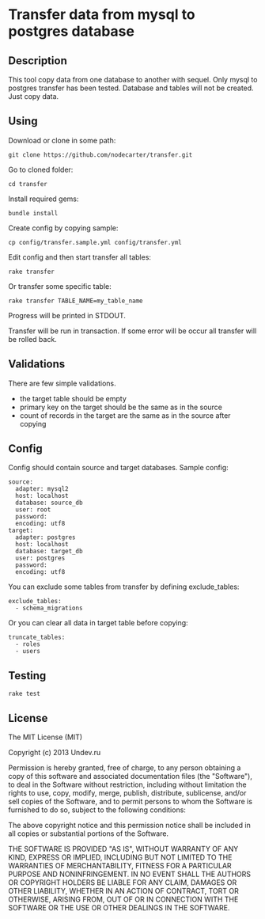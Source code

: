 # Transfer data from mysql to postgres database

## Description

This tool copy data from one database to another with sequel.
Only mysql to postgres transfer has been tested.
Database and tables will not be created. Just copy data.

## Using

Download or clone in some path:

    git clone https://github.com/nodecarter/transfer.git

Go to cloned folder:

    cd transfer

Install required gems:

    bundle install

Create config by copying sample:

    cp config/transfer.sample.yml config/transfer.yml

Edit config and then start transfer all tables:

    rake transfer

Or transfer some specific table:

    rake transfer TABLE_NAME=my_table_name

Progress will be printed in STDOUT.

Transfer will be run in transaction. If some error will be occur all transfer will be rolled back.

## Validations

There are few simple validations.
- the target table should be empty
- primary key on the target should be the same as in the source
- count of records in the target are the same as in the source after copying

## Config

Config should contain source and target databases. Sample config:

    source:
      adapter: mysql2
      host: localhost
      database: source_db
      user: root
      password:
      encoding: utf8
    target:
      adapter: postgres
      host: localhost
      database: target_db
      user: postgres
      password:
      encoding: utf8

You can exclude some tables from transfer by defining exclude_tables:

    exclude_tables:
      - schema_migrations

Or you can clear all data in target table before copying:

    truncate_tables:
      - roles
      - users

## Testing

    rake test

## License

The MIT License (MIT)

Copyright (c) 2013 Undev.ru

Permission is hereby granted, free of charge, to any person obtaining a copy
of this software and associated documentation files (the "Software"), to deal
in the Software without restriction, including without limitation the rights
to use, copy, modify, merge, publish, distribute, sublicense, and/or sell
copies of the Software, and to permit persons to whom the Software is
furnished to do so, subject to the following conditions:

The above copyright notice and this permission notice shall be included in
all copies or substantial portions of the Software.

THE SOFTWARE IS PROVIDED "AS IS", WITHOUT WARRANTY OF ANY KIND, EXPRESS OR
IMPLIED, INCLUDING BUT NOT LIMITED TO THE WARRANTIES OF MERCHANTABILITY,
FITNESS FOR A PARTICULAR PURPOSE AND NONINFRINGEMENT. IN NO EVENT SHALL THE
AUTHORS OR COPYRIGHT HOLDERS BE LIABLE FOR ANY CLAIM, DAMAGES OR OTHER
LIABILITY, WHETHER IN AN ACTION OF CONTRACT, TORT OR OTHERWISE, ARISING FROM,
OUT OF OR IN CONNECTION WITH THE SOFTWARE OR THE USE OR OTHER DEALINGS IN
THE SOFTWARE.
